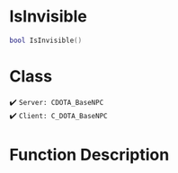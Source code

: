 # IsInvisible
```lua
bool IsInvisible()
```
# Class
✔️ `Server: CDOTA_BaseNPC`  
✔️ `Client: C_DOTA_BaseNPC`  

# Function Description

